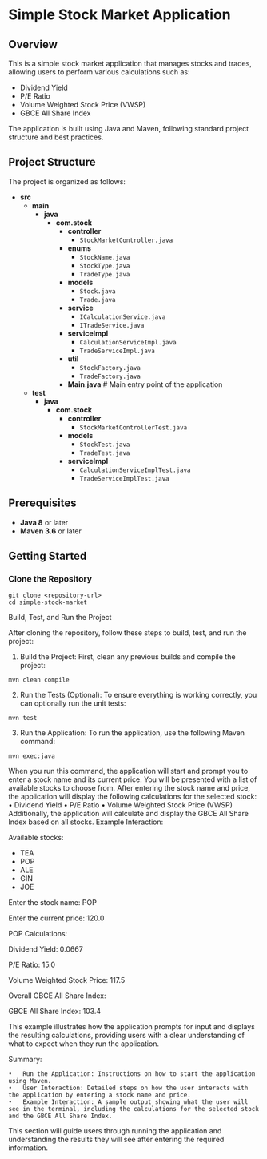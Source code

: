 # Simple Stock Market Application

## Overview

This is a simple stock market application that manages stocks and trades, allowing users to perform various calculations such as:
- Dividend Yield
- P/E Ratio
- Volume Weighted Stock Price (VWSP)
- GBCE All Share Index

The application is built using Java and Maven, following standard project structure and best practices.

## Project Structure

The project is organized as follows:

- **src**
  - **main**
    - **java**
      - **com.stock**
        - **controller**
          - `StockMarketController.java`
        - **enums**
          - `StockName.java`
          - `StockType.java`
          - `TradeType.java`
        - **models**
          - `Stock.java`
          - `Trade.java`
        - **service**
          - `ICalculationService.java`
          - `ITradeService.java`
        - **serviceImpl**
          - `CalculationServiceImpl.java`
          - `TradeServiceImpl.java`
        - **util**
          - `StockFactory.java`
          - `TradeFactory.java`
        - **Main.java**    # Main entry point of the application
  - **test**
    - **java**
      - **com.stock**
        - **controller**
          - `StockMarketControllerTest.java`
        - **models**
          - `StockTest.java`
          - `TradeTest.java`
        - **serviceImpl**
          - `CalculationServiceImplTest.java`
          - `TradeServiceImplTest.java`

## Prerequisites

- **Java 8** or later
- **Maven 3.6** or later

## Getting Started

### Clone the Repository

```shell
git clone <repository-url>
cd simple-stock-market
```

Build, Test, and Run the Project

After cloning the repository, follow these steps to build, test, and run the project:

1.	Build the Project:
First, clean any previous builds and compile the project:

```shell
mvn clean compile
```

2.	Run the Tests (Optional):
To ensure everything is working correctly, you can optionally run the unit tests:

```shell
mvn test
```

3.	Run the Application:
To run the application, use the following Maven command:

```shell
mvn exec:java
```

When you run this command, the application will start and prompt you to enter a stock name and its current price. You will be presented with a list of available stocks to choose from.
After entering the stock name and price, the application will display the following calculations for the selected stock:
	•	Dividend Yield
	•	P/E Ratio
	•	Volume Weighted Stock Price (VWSP)
Additionally, the application will calculate and display the GBCE All Share Index based on all stocks.
Example Interaction:

Available stocks:
- TEA
- POP
- ALE
- GIN
- JOE

Enter the stock name: POP

Enter the current price: 120.0

POP Calculations:

Dividend Yield:                 0.0667

P/E Ratio:                      15.0

Volume Weighted Stock Price:    117.5

Overall GBCE All Share Index:

GBCE All Share Index:           103.4

This example illustrates how the application prompts for input and displays the resulting calculations, providing users with a clear understanding of what to expect when they run the application.

Summary:

	•	Run the Application: Instructions on how to start the application using Maven.
	•	User Interaction: Detailed steps on how the user interacts with the application by entering a stock name and price.
	•	Example Interaction: A sample output showing what the user will see in the terminal, including the calculations for the selected stock and the GBCE All Share Index.

This section will guide users through running the application and understanding the results they will see after entering the required information.
